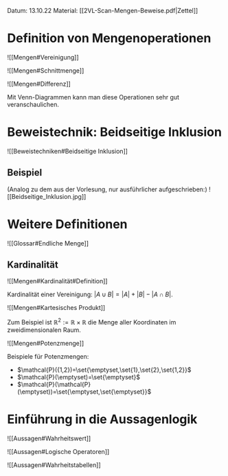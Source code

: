 Datum: 13.10.22
Material: [[2VL-Scan-Mengen-Beweise.pdf|Zettel]]
# Definition von Mengenoperationen
![[Mengen#Vereinigung]]

![[Mengen#Schnittmenge]]

![[Mengen#Differenz]]

Mit Venn-Diagrammen kann man diese Operationen sehr gut veranschaulichen.
# Beweistechnik: Beidseitige Inklusion
![[Beweistechniken#Beidseitige Inklusion]]

## Beispiel
(Analog zu dem aus der Vorlesung, nur ausführlicher aufgeschrieben:)
![[Beidseitige_Inklusion.jpg]]



# Weitere Definitionen
![[Glossar#Endliche Menge]]

## Kardinalität
![[Mengen#Kardinalität#Definition]]

Kardinalität einer Vereinigung: $|A\cup B|=|A|+|B|-|A\cap B|$.

![[Mengen#Kartesisches Produkt]]

Zum Beispiel ist $\mathbb{R}^2:=\mathbb{R}\times\mathbb{R}$ die Menge aller Koordinaten im zweidimensionalen Raum.

![[Mengen#Potenzmenge]]

Beispiele für Potenzmengen:
- $\mathcal{P}({1,2})=\set{\emptyset,\set{1},\set{2},\set{1,2}}$
- $\mathcal{P}(\emptyset)=\set{\emptyset}$
- $\mathcal{P}(\mathcal{P}(\emptyset))=\set{\emptyset,\set{\emptyset}}$

# Einführung in die Aussagenlogik
![[Aussagen#Wahrheitswert]]


![[Aussagen#Logische Operatoren]]

![[Aussagen#Wahrheitstabellen]]

